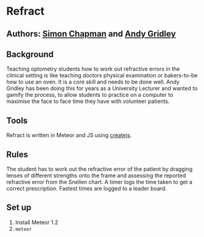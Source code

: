 # Refract

## Authors: [Simon Chapman](https://twitter.com/eatyourpeas) and [Andy Gridley](https://personalpages.manchester.ac.uk/advanced.php?dn=cn%3DAndrew+Gridley%2Bumanroleid%3D99194%2Cou%3DDivision+of+Pharmacy+%26+Optometry%2Cou%3DSchool+of+Health+Sciences%2Cou%3DFaculty+of+Biology%5C%2C+Medicine+and+Health%2Cou%3DPeople%2Co%3DUniversity+of+Manchester%2Cc%3DGB&employeeType=&action=read&form_input=Submit)

## Background
Teaching optometry students how to work out refractive errors in the clinical setting is like teaching doctors physical examination or bakers-to-be how to use an oven. It is a core skill and needs to be done well. Andy Gridley has been doing this for years as a University Lecturer and wanted to gamify the process, to allow students to practice on a computer to maximise the face to face time they have with volunteer patients.

## Tools
Refract is written in Meteor and JS using [createjs](https://createjs.com/).

## Rules
The student has to work out the refractive error of the patient by dragging lenses of different strengths onto the frame and assessing the reported refractive error from the Snellen chart. A timer logs the time taken to get a correct prescription. Fastest times are logged to a leader board.

## Set up

1. Install Meteor 1.2
2. ```meteor```